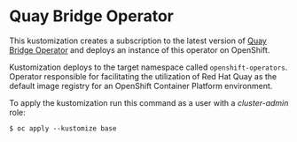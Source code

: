 # Quay Bridge Operator

This kustomization creates a subscription to the latest version of [Quay Bridge Operator](https://github.com/quay/quay-bridge-operator) and deploys an instance of this operator on OpenShift.

Kustomization deploys to the target namespace called `openshift-operators`. Operator responsible for facilitating the utilization of Red Hat Quay as the default image registry for an OpenShift Container Platform environment.

To apply the kustomization run this command as a user with a *cluster-admin* role:

```
$ oc apply --kustomize base
```

